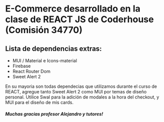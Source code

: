 # E-Commerce desarrollado en la clase de REACT JS de Coderhouse (Comisión 34770)

## Lista de dependencias extras:

- MUI / Material e Icons-material
- Firebase
- React Router Dom
- Sweet Alert 2

 En su mayoria son todas dependecias que utilizamos durante el curso de REACT, agregue tanto Sweet Alert 2 como MUI por temas de diseño personal. Utilice Swal para la adición de modales a la hora del checkout, y MUI para el diseño de mis cards.


##### Muchas gracias profesor Alejandro y tutores!

